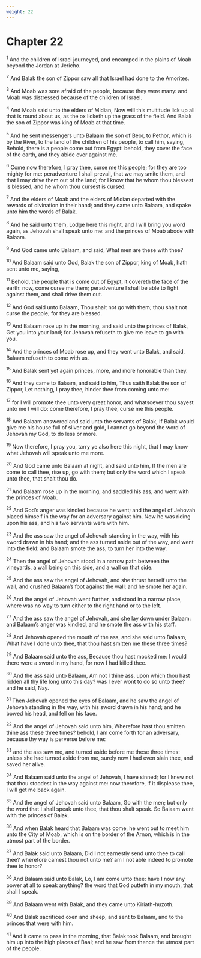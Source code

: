 ```yaml
---
weight: 22
---
```


# Chapter 22

<sup>1</sup> And the children of Israel journeyed, and encamped in the plains of Moab beyond the Jordan at Jericho. 

<sup>2</sup> And Balak the son of Zippor saw all that Israel had done to the Amorites. 

<sup>3</sup> And Moab was sore afraid of the people, because they were many: and Moab was distressed because of the children of Israel. 

<sup>4</sup> And Moab said unto the elders of Midian, Now will this multitude lick up all that is round about us, as the ox licketh up the grass of the field. And Balak the son of Zippor was king of Moab at that time. 

<sup>5</sup> And he sent messengers unto Balaam the son of Beor, to Pethor, which is by the River, to the land of the children of his people, to call him, saying, Behold, there is a people come out from Egypt: behold, they cover the face of the earth, and they abide over against me. 

<sup>6</sup> Come now therefore, I pray thee, curse me this people; for they are too mighty for me: peradventure I shall prevail, that we may smite them, and that I may drive them out of the land; for I know that he whom thou blessest is blessed, and he whom thou cursest is cursed. 

<sup>7</sup> And the elders of Moab and the elders of Midian departed with the rewards of divination in their hand; and they came unto Balaam, and spake unto him the words of Balak. 

<sup>8</sup> And he said unto them, Lodge here this night, and I will bring you word again, as Jehovah shall speak unto me: and the princes of Moab abode with Balaam. 

<sup>9</sup> And God came unto Balaam, and said, What men are these with thee? 

<sup>10</sup> And Balaam said unto God, Balak the son of Zippor, king of Moab, hath sent unto me, saying, 

<sup>11</sup> Behold, the people that is come out of Egypt, it covereth the face of the earth: now, come curse me them; peradventure I shall be able to fight against them, and shall drive them out. 

<sup>12</sup> And God said unto Balaam, Thou shalt not go with them; thou shalt not curse the people; for they are blessed. 

<sup>13</sup> And Balaam rose up in the morning, and said unto the princes of Balak, Get you into your land; for Jehovah refuseth to give me leave to go with you. 

<sup>14</sup> And the princes of Moab rose up, and they went unto Balak, and said, Balaam refuseth to come with us. 

<sup>15</sup> And Balak sent yet again princes, more, and more honorable than they. 

<sup>16</sup> And they came to Balaam, and said to him, Thus saith Balak the son of Zippor, Let nothing, I pray thee, hinder thee from coming unto me: 

<sup>17</sup> for I will promote thee unto very great honor, and whatsoever thou sayest unto me I will do: come therefore, I pray thee, curse me this people. 

<sup>18</sup> And Balaam answered and said unto the servants of Balak, If Balak would give me his house full of silver and gold, I cannot go beyond the word of Jehovah my God, to do less or more. 

<sup>19</sup> Now therefore, I pray you, tarry ye also here this night, that I may know what Jehovah will speak unto me more. 

<sup>20</sup> And God came unto Balaam at night, and said unto him, If the men are come to call thee, rise up, go with them; but only the word which I speak unto thee, that shalt thou do. 

<sup>21</sup> And Balaam rose up in the morning, and saddled his ass, and went with the princes of Moab. 

<sup>22</sup> And God’s anger was kindled because he went; and the angel of Jehovah placed himself in the way for an adversary against him. Now he was riding upon his ass, and his two servants were with him. 

<sup>23</sup> And the ass saw the angel of Jehovah standing in the way, with his sword drawn in his hand; and the ass turned aside out of the way, and went into the field: and Balaam smote the ass, to turn her into the way. 

<sup>24</sup> Then the angel of Jehovah stood in a narrow path between the vineyards, a wall being on this side, and a wall on that side. 

<sup>25</sup> And the ass saw the angel of Jehovah, and she thrust herself unto the wall, and crushed Balaam’s foot against the wall: and he smote her again. 

<sup>26</sup> And the angel of Jehovah went further, and stood in a narrow place, where was no way to turn either to the right hand or to the left. 

<sup>27</sup> And the ass saw the angel of Jehovah, and she lay down under Balaam: and Balaam’s anger was kindled, and he smote the ass with his staff. 

<sup>28</sup> And Jehovah opened the mouth of the ass, and she said unto Balaam, What have I done unto thee, that thou hast smitten me these three times? 

<sup>29</sup> And Balaam said unto the ass, Because thou hast mocked me: I would there were a sword in my hand, for now I had killed thee. 

<sup>30</sup> And the ass said unto Balaam, Am not I thine ass, upon which thou hast ridden all thy life long unto this day? was I ever wont to do so unto thee? and he said, Nay. 

<sup>31</sup> Then Jehovah opened the eyes of Balaam, and he saw the angel of Jehovah standing in the way, with his sword drawn in his hand; and he bowed his head, and fell on his face. 

<sup>32</sup> And the angel of Jehovah said unto him, Wherefore hast thou smitten thine ass these three times? behold, I am come forth for an adversary, because thy way is perverse before me: 

<sup>33</sup> and the ass saw me, and turned aside before me these three times: unless she had turned aside from me, surely now I had even slain thee, and saved her alive. 

<sup>34</sup> And Balaam said unto the angel of Jehovah, I have sinned; for I knew not that thou stoodest in the way against me: now therefore, if it displease thee, I will get me back again. 

<sup>35</sup> And the angel of Jehovah said unto Balaam, Go with the men; but only the word that I shall speak unto thee, that thou shalt speak. So Balaam went with the princes of Balak. 

<sup>36</sup> And when Balak heard that Balaam was come, he went out to meet him unto the City of Moab, which is on the border of the Arnon, which is in the utmost part of the border. 

<sup>37</sup> And Balak said unto Balaam, Did I not earnestly send unto thee to call thee? wherefore camest thou not unto me? am I not able indeed to promote thee to honor? 

<sup>38</sup> And Balaam said unto Balak, Lo, I am come unto thee: have I now any power at all to speak anything? the word that God putteth in my mouth, that shall I speak. 

<sup>39</sup> And Balaam went with Balak, and they came unto Kiriath-huzoth. 

<sup>40</sup> And Balak sacrificed oxen and sheep, and sent to Balaam, and to the princes that were with him. 

<sup>41</sup> And it came to pass in the morning, that Balak took Balaam, and brought him up into the high places of Baal; and he saw from thence the utmost part of the people. 


